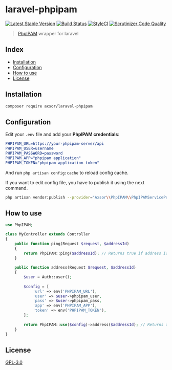 # laravel-phpipam
[![Latest Stable Version](https://poser.pugx.org/axsor/laravel-phpipam/v/stable.png)](https://packagist.org/packages/axsor/laravel-phpipam)
[![Build Status](https://travis-ci.org/sorribes22/laravel-phpipam.svg?branch=master)](https://travis-ci.org/sorribes22/laravel-phpipam)
[![StyleCI](https://github.styleci.io/repos/200661780/shield?branch=master)](https://github.styleci.io/repos/200661780)
[![Scrutinizer Code Quality](https://scrutinizer-ci.com/g/sorribes22/laravel-phpipam/badges/quality-score.png?b=master)](https://scrutinizer-ci.com/g/sorribes22/laravel-phpipam/?branch=master)

> [PhpIPAM](https://phpipam.net/) wrapper for laravel


## Index
* [Installation](#installation)
* [Configuration](#configuration)
* [How to use](#how-to-use)
* [License](#license)

## Installation

```bash
composer require axsor/laravel-phpipam
```

## Configuration

Edit your `.env` file and add your **PhpIPAM credentials**:
```cmake
PHPIPAM_URL=https://your-phpipam-server/api
PHPIPAM_USER=username
PHPIPAM_PASSWORD=password
PHPIPAM_APP="phpipam application"
PHPIPAM_TOKEN="phpipam application token"
```
And run `php artisan config:cache` to reload config cache.

If you want to edit config file, you have to publish it using the next command.
```bash
php artisan vendor:publish --provider="Axsor\\PhpIPAM\\PhpIPAMServiceProvider" --tag="config"
```

## How to use
```php
use PhpIPAM;

class MyController extends Controller
{
    public function ping(Request $request, $addressId)
    {
        return PhpIPAM::ping($addressId); // Returns true if address is online
    }
    
    public function address(Request $request, $addressId)
    {
        $user = Auth::user();
        
        $config = [
            'url' => env('PHPIPAM_URL'),
            'user' => $user->phpipam_user,
            'pass' => $user->phpipam_pass,
            'app' => env('PHPIPAM_APP'),
            'token' => env('PHPIPAM_TOKEN'),
        ];
        
        return PhpIPAM::use($config)->address($addressId); // Returns address using custom config
    }
}
```

## License
[GPL-3.0](./LICENSE)
